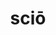 ---
title: sciō
meaning: to know
ch: sixteen
pos: verb
inf: scīre
secondppstem: sc
infend: īre
conjugation: fourth
derivatives: science, omniscient
f3: yes
f: yes
---